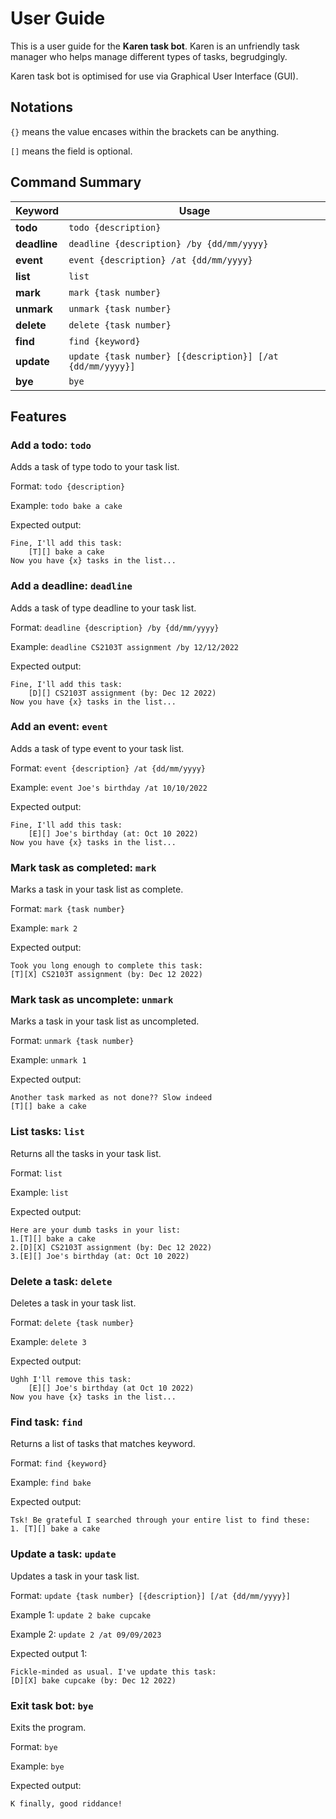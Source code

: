 # User Guide

This is a user guide for the **Karen task bot**. Karen is an unfriendly task manager
who helps manage different types of tasks, begrudgingly.

Karen task bot is optimised for use via Graphical User Interface (GUI).

## Notations
`{}` means the value encases within the brackets can be anything.

`[]` means the field is optional.

## Command Summary
 Keyword      | Usage                                                       
--------------|-------------------------------------------------------------
 **todo**     | `todo {description}`                                        
 **deadline** | `deadline {description} /by {dd/mm/yyyy}`                   
 **event**    | `event {description} /at {dd/mm/yyyy}`                      
 **list**     | `list`                                                      
 **mark**     | `mark {task number}`                                        
 **unmark**   | `unmark {task number}`                                      
 **delete**   | `delete {task number}`                                      
 **find**     | `find {keyword}`                                            
 **update**   | `update {task number} [{description}] [/at {dd/mm/yyyy}] `  
 **bye**      | `bye`                                                       


## Features 
### Add a todo: `todo`
Adds a task of type todo to your task list.

Format: `todo {description}`

Example: `todo bake a cake`

Expected output:
```
Fine, I'll add this task:
    [T][] bake a cake
Now you have {x} tasks in the list...
```

### Add a deadline: `deadline`
Adds a task of type deadline to your task list.

Format: `deadline {description} /by {dd/mm/yyyy}`

Example: `deadline CS2103T assignment /by 12/12/2022`

Expected output:
```
Fine, I'll add this task:
    [D][] CS2103T assignment (by: Dec 12 2022)
Now you have {x} tasks in the list...
```

### Add an event: `event`
Adds a task of type event to your task list.

Format: `event {description} /at {dd/mm/yyyy}`

Example: `event Joe's birthday /at 10/10/2022`

Expected output:
```
Fine, I'll add this task:
    [E][] Joe's birthday (at: Oct 10 2022)
Now you have {x} tasks in the list...
```

### Mark task as completed: `mark`
Marks a task in your task list as complete.

Format: `mark {task number}`

Example: `mark 2`

Expected output:
```
Took you long enough to complete this task:
[T][X] CS2103T assignment (by: Dec 12 2022)
```

### Mark task as uncomplete: `unmark`
Marks a task in your task list as uncompleted.

Format: `unmark {task number}`

Example: `unmark 1`

Expected output:
```
Another task marked as not done?? Slow indeed
[T][] bake a cake
```

### List tasks: `list`
Returns all the tasks in your task list.

Format: `list`

Example: `list`

Expected output:
```
Here are your dumb tasks in your list:
1.[T][] bake a cake
2.[D][X] CS2103T assignment (by: Dec 12 2022)
3.[E][] Joe's birthday (at: Oct 10 2022)
```

### Delete a task: `delete`
Deletes a task in your task list.

Format: `delete {task number}`

Example: `delete 3`

Expected output:
```
Ughh I'll remove this task:
    [E][] Joe's birthday (at Oct 10 2022)
Now you have {x} tasks in the list...
```

### Find task: `find`
Returns a list of tasks that matches keyword.

Format: `find {keyword}`

Example: `find bake`

Expected output:
```
Tsk! Be grateful I searched through your entire list to find these:
1. [T][] bake a cake
```

### Update a task: `update`
Updates a task in your task list.

Format: `update {task number} [{description}] [/at {dd/mm/yyyy}]`

Example 1: `update 2 bake cupcake`

Example 2: `update 2 /at 09/09/2023`

Expected output 1:
```
Fickle-minded as usual. I've update this task:
[D][X] bake cupcake (by: Dec 12 2022)
```

### Exit task bot: `bye`
Exits the program.

Format: `bye`

Example: `bye`

Expected output:
```
K finally, good riddance!
```





